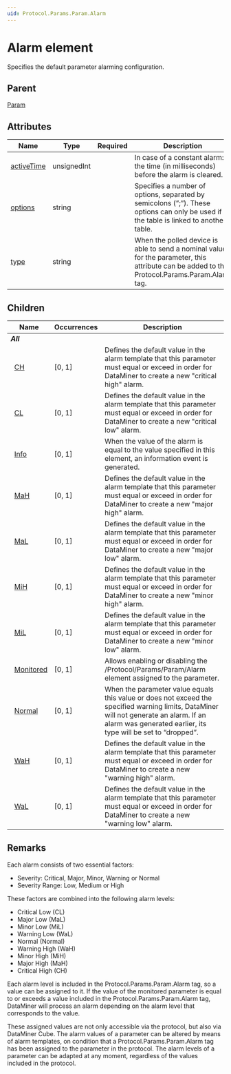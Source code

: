```yaml
---
uid: Protocol.Params.Param.Alarm
---
```


# Alarm element

Specifies the default parameter alarming configuration.

## Parent

[Param](xref:Protocol.Params.Param)

## Attributes

|Name|Type|Required|Description|
|--- |--- |--- |--- |
|[activeTime](xref:Protocol.Params.Param.Alarm-activeTime)|unsignedInt||In case of a constant alarm: the time (in milliseconds) before the alarm is cleared.|
|[options](xref:Protocol.Params.Param.Alarm-options)|string||Specifies a number of options, separated by semicolons (”;”). These options can only be used if the table is linked to another table.|
|[type](xref:Protocol.Params.Param.Alarm-type)|string||When the polled device is able to send a nominal value for the parameter, this attribute can be added to the Protocol.Params.Param.Alarm tag.|

## Children

|Name|Occurrences|Description|
|--- |--- |--- |
|***All***|||
|&nbsp;&nbsp;[CH](xref:Protocol.Params.Param.Alarm.CH)|[0, 1]|Defines the default value in the alarm template that this parameter must equal or exceed in order for DataMiner to create a new "critical high" alarm.|
|&nbsp;&nbsp;[CL](xref:Protocol.Params.Param.Alarm.CL)|[0, 1]|Defines the default value in the alarm template that this parameter must equal or exceed in order for DataMiner to create a new "critical low" alarm.|
|&nbsp;&nbsp;[Info](xref:Protocol.Params.Param.Alarm.Info)|[0, 1]|When the value of the alarm is equal to the value specified in this element, an information event is generated.|
|&nbsp;&nbsp;[MaH](xref:Protocol.Params.Param.Alarm.MaH)|[0, 1]|Defines the default value in the alarm template that this parameter must equal or exceed in order for DataMiner to create a new "major high" alarm.|
|&nbsp;&nbsp;[MaL](xref:Protocol.Params.Param.Alarm.MaL)|[0, 1]|Defines the default value in the alarm template that this parameter must equal or exceed in order for DataMiner to create a new "major low" alarm.|
|&nbsp;&nbsp;[MiH](xref:Protocol.Params.Param.Alarm.MiH)|[0, 1]|Defines the default value in the alarm template that this parameter must equal or exceed in order for DataMiner to create a new "minor high" alarm.|
|&nbsp;&nbsp;[MiL](xref:Protocol.Params.Param.Alarm.MiL)|[0, 1]|Defines the default value in the alarm template that this parameter must equal or exceed in order for DataMiner to create a new "minor low" alarm.|
|&nbsp;&nbsp;[Monitored](xref:Protocol.Params.Param.Alarm.Monitored)|[0, 1]|Allows enabling or disabling the /Protocol/Params/Param/Alarm element assigned to the parameter.|
|&nbsp;&nbsp;[Normal](xref:Protocol.Params.Param.Alarm.Normal)|[0, 1]|When the parameter value equals this value or does not exceed the specified warning limits, DataMiner will not generate an alarm. If an alarm was generated earlier, its type will be set to “dropped”.|
|&nbsp;&nbsp;[WaH](xref:Protocol.Params.Param.Alarm.WaH)|[0, 1]|Defines the default value in the alarm template that this parameter must equal or exceed in order for DataMiner to create a new "warning high" alarm.|
|&nbsp;&nbsp;[WaL](xref:Protocol.Params.Param.Alarm.WaL)|[0, 1]|Defines the default value in the alarm template that this parameter must equal or exceed in order for DataMiner to create a new "warning low" alarm.|

## Remarks

Each alarm consists of two essential factors:

- Severity: Critical, Major, Minor, Warning or Normal
- Severity Range: Low, Medium or High

These factors are combined into the following alarm levels:

- Critical Low (CL)
- Major Low (MaL)
- Minor Low (MiL)
- Warning Low (WaL)
- Normal (Normal)
- Warning High (WaH)
- Minor High (MiH)
- Major High (MaH)
- Critical High (CH)

Each alarm level is included in the Protocol.Params.Param.Alarm tag, so a value can be assigned to it. If the value of the monitored parameter is equal to or exceeds a value included in the Protocol.Params.Param.Alarm tag, DataMiner will process an alarm depending on the alarm level that corresponds to the value.

These assigned values are not only accessible via the protocol, but also via DataMiner Cube. The alarm values of a parameter can be altered by means of alarm templates, on condition that a Protocol.Params.Param.Alarm tag has been assigned to the parameter in the protocol. The alarm levels of a parameter can be adapted at any moment, regardless of the values included in the protocol.
